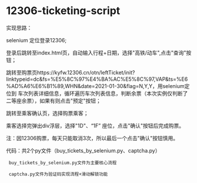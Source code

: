 # 12306-ticketing-script
实现思路：

selenium 定位登录12306;

登录后跳转至index.html页，自动输入行程+日期，选择"高铁/动车",点击"查询"按钮；

跳转至购票页https://kyfw.12306.cn/otn/leftTicket/init?linktypeid=dc&fs=%E5%8C%97%E4%BA%AC%E5%8C%97,VAP&ts=%E6%AD%A6%E6%B1%89,WHN&date=2021-01-30&flag=N,Y,Y，用selenium定位到
车次列表详细信息，循环遍历车次列表信息，判断余票（本次实例仅判断了二等座余票），如果有则点击"预定"按钮；

跳转至乘客确认页，选择购票乘客；

乘客选择完弹出div浮层，选择"1D"、“1F” 座位，点击"确认"按钮后完成购票。

注：因12306购票，每天只能取消3次，所以最后一个点击"确认"按钮慎用。

代码：共2个py文件（buy_tickets_by_selenium.py、captcha.py）

     buy_tickets_by_selenium.py文件为主要核心流程
     
     captcha.py文件为验证码实现流程+滑动解锁功能
